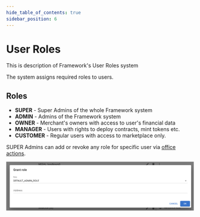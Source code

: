 ```yaml
---
hide_table_of_contents: true
sidebar_position: 6
---
```


# User Roles

This is description of Framework's User Roles system

The system assigns required roles to users.

## Roles

- **SUPER** - Super Admins of the whole Framework system
- **ADMIN** - Admins of the Framework system
- **OWNER** - Merchant's owners with access to user's financial data
- **MANAGER** - Users with rights to deploy contracts, mint tokens etc.
- **CUSTOMER** - Regular users with access to marketplace only.

SUPER Admins can add or revoke any role for specific user via [office actions](/users).

![](/img/admin/miscellaneous/grant_role.png)
